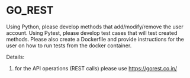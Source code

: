 # GO_REST
Using Python, please develop methods that add/modify/remove the user account.
Using Pytest, please develop test cases that will test created methods.
Please also create a Dockerfile and provide instructions for the user on how to run tests from the docker container.

Details:
1. for the API operations (REST calls) please use  https://gorest.co.in/
